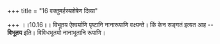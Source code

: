 +++
title = "16 वक्तुमर्हस्यशेषेण दिव्या"

+++
।।10.16।। विभूतय ऐश्वर्याणि पृष्टानि नानारूपाणि वक्ष्यन्ते। किं केन
सङ्गतं इत्यत आह -- **विभूतय** इति। विविधभूतयो नानाभूतानि रूपाणि।
